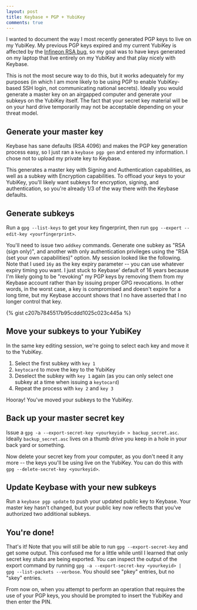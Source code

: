 ```yaml
---
layout: post
title: Keybase + PGP + YubiKey
comments: true
---
```


I wanted to document the way I most recently generated PGP keys to live on my YubiKey. My previous PGP keys expired and my current YubiKey is affected by the [Infineon RSA bug](https://crocs.fi.muni.cz/public/papers/rsa_ccs17), so my goal was to have keys generated on my laptop that live entirely on my YubiKey and that play nicely with Keybase.

This is not the most secure way to do this, but it works adequately for my purposes (in which I am more likely to be using PGP to enable YubiKey-based SSH login, not communicating national secrets). Ideally you would generate a master key on an airgapped computer and generate your subkeys on the YubiKey itself. The fact that your secret key material will be on your hard drive temporarily may not be acceptable depending on your threat model.

## Generate your master key
Keybase has sane defaults (RSA 4096) and makes the PGP key generation process easy, so I just ran a `keybase pgp gen` and entered my information. I chose not to upload my private key to Keybase.

This generates a master key with Signing and Authentication capabilities, as well as a subkey with Encryption capabilities. To offload your keys to your YubiKey, you'll likely want subkeys for encryption, signing, and authentication, so you're already 1/3 of the way there with the Keybase defaults.

## Generate subkeys
Run a `gpg --list-keys` to get your key fingerprint, then run `gpg --expert --edit-key <yourfingerprint>`.

You'll need to issue two `addkey` commands. Generate one subkey as "RSA (sign only)", and another with only authentication privileges using the "RSA (set your own capabilities)" option. My session looked like the following. Note that I used `16y` as the key expiry parameter -- you can use whatever expiry timing you want. I just stuck to Keybase' default of 16 years because I'm likely going to be "revoking" my PGP keys by removing them from my Keybase account rather than by issuing proper GPG revocations. In other words, in the worst case, a key is compromised and doesn't expire for a long time, but my Keybase account shows that I no have asserted that I no longer control that key.

{% gist c207b7845517b95cddd1025c023c445a %}

## Move your subkeys to your YubiKey
In the same key editing session, we're going to select each key and move it to the YubiKey.

1. Select the first subkey with `key 1`
2. `keytocard` to move the key to the YubiKey
3. Deselect the subkey with `key 1` again (as you can only select one subkey at a time when issuing a `keytocard`)
4. Repeat the process with `key 2` and `key 3`

Hooray! You've moved your subkeys to the YubiKey.

## Back up your master secret key
Issue a `gpg -a --export-secret-key <yourkeyid> > backup_secret.asc`. Ideally `backup_secret.asc` lives on a thumb drive you keep in a hole in your back yard or something.

Now delete your secret key from your computer, as you don't need it any more -- the keys you'll be using live on the YubiKey. You can do this with `gpg --delete-secret-key <yourkeyid>`.

## Update Keybase with your new subkeys
Run a `keybase pgp update` to push your updated public key to Keybase. Your master key hasn't changed, but your public key now reflects that you've authorized two additional subkeys.

## You're done!
That's it! Note that you will still be able to run `gpg --export-secret-key` and get some output. This confused me for a little while until I learned that only secret key _stubs_ are being exported. You can inspect the output of the export command by running `gpg -a --export-secret-key <yourkeyid> | gpg --list-packets --verbose`. You should see "pkey" entries, but no "skey" entries.

From now on, when you attempt to perform an operation that requires the use of your PGP keys, you should be prompted to insert the YubiKey and then enter the PIN.
